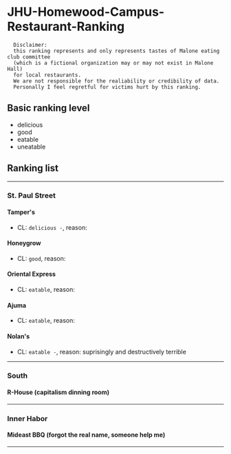 # JHU-Homewood-Campus-Restaurant-Ranking
```
  Disclaimer: 
  this ranking represents and only represents tastes of Malone eating club committee
  (which is a fictional organization may or may not exist in Malone Hall)
  for local restaurants.
  We are not responsible for the realiability or credibility of data.
  Personally I feel regretful for victims hurt by this ranking.
```
## Basic ranking level
* delicious
* good
* eatable
* uneatable

## Ranking list

***
### St. Paul Street

#### Tamper's
* CL: `delicious -`, reason: 

#### Honeygrow
* CL: `good`, reason: 

#### Oriental Express
* CL: `eatable`, reason: 

#### Ajuma
* CL: `eatable`, reason: 

#### Nolan's
* CL: `eatable -`, reason: suprisingly and destructively terrible
***
### South

#### R-House (capitalism dinning room)
***

### Inner Habor

#### Mideast BBQ (forgot the real name, someone help me)
***

